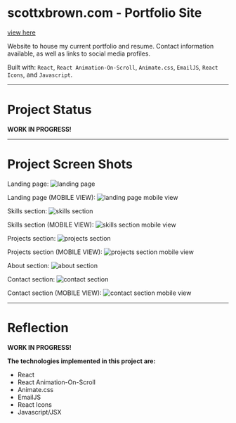 # scottxbrown.com - Portfolio Site

[view here](https://www.scottxbrown.com)

Website to house my current portfolio and resume. Contact information available, as well as links to social media profiles.

Built with: `React`, `React Animation-On-Scroll`, `Animate.css`, `EmailJS`, `React Icons`, and `Javascript`.

***

# Project Status

**WORK IN PROGRESS!**

***

# Project Screen Shots

Landing page:
![landing page](link)

Landing page (MOBILE VIEW):
![landing page mobile view](link)

Skills section:
![skills section](link)

Skills section (MOBILE VIEW):
![skills section mobile view](link)

Projects section:
![projects section](link)

Projects section (MOBILE VIEW):
![projects section mobile view](link)

About section:
![about section](link)

Contact section:
![contact section](link)

Contact section (MOBILE VIEW):
![contact section mobile view](link)

***

# Reflection

**WORK IN PROGRESS!**

**The technologies implemented in this project are:**
- React
- React Animation-On-Scroll
- Animate.css
- EmailJS
- React Icons
- Javascript/JSX
